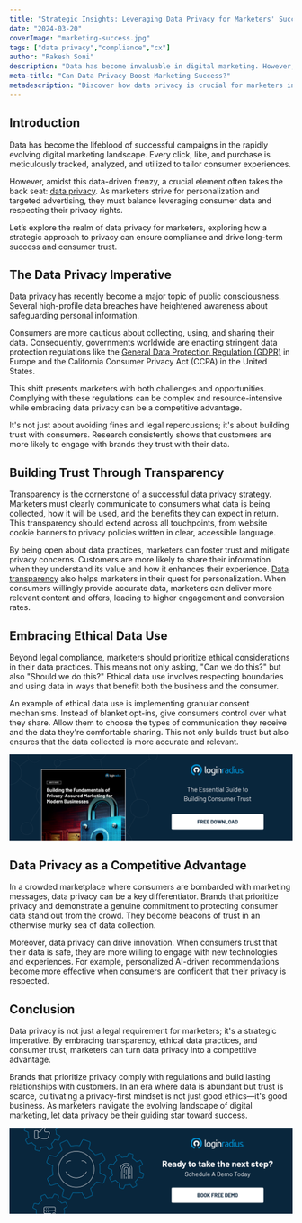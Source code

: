```yaml
---
title: "Strategic Insights: Leveraging Data Privacy for Marketers' Success"
date: "2024-03-20"
coverImage: "marketing-success.jpg"
tags: ["data privacy","compliance","cx"]
author: "Rakesh Soni"
description: "Data has become invaluable in digital marketing. However, amidst the quest for personalization, data privacy often takes a back seat. Explore how a strategic approach to data privacy can ensure compliance, build trust, and drive long-term success for marketers. Discover the importance of transparency and ethical data practices and how prioritizing privacy can set brands apart in a crowded marketplace."
meta-title: "Can Data Privacy Boost Marketing Success?"
metadescription: "Discover how data privacy is crucial for marketers in today's landscape. Explore the balance between leveraging consumer data & respecting privacy rights."
---
```


## Introduction

Data has become the lifeblood of successful campaigns in the rapidly evolving digital marketing landscape. Every click, like, and purchase is meticulously tracked, analyzed, and utilized to tailor consumer experiences. 

However, amidst this data-driven frenzy, a crucial element often takes the back seat: [data privacy](https://www.loginradius.com/blog/identity/digital-privacy-best-practices/). As marketers strive for personalization and targeted advertising, they must balance leveraging consumer data and respecting their privacy rights. 

Let’s explore the realm of data privacy for marketers, exploring how a strategic approach to privacy can ensure compliance and drive long-term success and consumer trust.

## The Data Privacy Imperative

Data privacy has recently become a major topic of public consciousness. Several high-profile data breaches have heightened awareness about safeguarding personal information. 

Consumers are more cautious about collecting, using, and sharing their data. Consequently, governments worldwide are enacting stringent data protection regulations like the [General Data Protection Regulation (GDPR)](https://www.loginradius.com/gdpr-and-privacy/) in Europe and the California Consumer Privacy Act (CCPA) in the United States.

This shift presents marketers with both challenges and opportunities. Complying with these regulations can be complex and resource-intensive while embracing data privacy can be a competitive advantage.

It's not just about avoiding fines and legal repercussions; it's about building trust with consumers. Research consistently shows that customers are more likely to engage with brands they trust with their data.

## Building Trust Through Transparency

Transparency is the cornerstone of a successful data privacy strategy. Marketers must clearly communicate to consumers what data is being collected, how it will be used, and the benefits they can expect in return. This transparency should extend across all touchpoints, from website cookie banners to privacy policies written in clear, accessible language.

By being open about data practices, marketers can foster trust and mitigate privacy concerns. Customers are more likely to share their information when they understand its value and how it enhances their experience. [Data transparency](https://www.loginradius.com/blog/growth/build-customer-journeys-data-transparency/) also helps marketers in their quest for personalization. When consumers willingly provide accurate data, marketers can deliver more relevant content and offers, leading to higher engagement and conversion rates.

## Embracing Ethical Data Use

Beyond legal compliance, marketers should prioritize ethical considerations in their data practices. This means not only asking, "Can we do this?" but also "Should we do this?" Ethical data use involves respecting boundaries and using data in ways that benefit both the business and the consumer.

An example of ethical data use is implementing granular consent mechanisms. Instead of blanket opt-ins, give consumers control over what they share. Allow them to choose the types of communication they receive and the data they're comfortable sharing. This not only builds trust but also ensures that the data collected is more accurate and relevant.

[![WP-privacy](WP-privacy.png)](https://www.loginradius.com/resource/privacy-assured-marketing-whitepaper)

## Data Privacy as a Competitive Advantage

In a crowded marketplace where consumers are bombarded with marketing messages, data privacy can be a key differentiator. Brands that prioritize privacy and demonstrate a genuine commitment to protecting consumer data stand out from the crowd. They become beacons of trust in an otherwise murky sea of data collection.

Moreover, data privacy can drive innovation. When consumers trust that their data is safe, they are more willing to engage with new technologies and experiences. For example, personalized AI-driven recommendations become more effective when consumers are confident that their privacy is respected.

## Conclusion

Data privacy is not just a legal requirement for marketers; it's a strategic imperative. By embracing transparency, ethical data practices, and consumer trust, marketers can turn data privacy into a competitive advantage. 

Brands that prioritize privacy comply with regulations and build lasting relationships with customers. In an era where data is abundant but trust is scarce, cultivating a privacy-first mindset is not just good ethics—it's good business. As marketers navigate the evolving landscape of digital marketing, let data privacy be their guiding star toward success.

[![book-a-demo-loginradius](../../assets/book-a-demo-loginradius.png)](https://www.loginradius.com/book-a-demo/)
